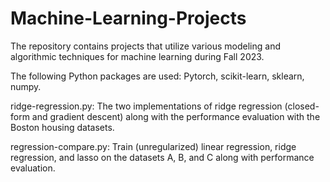 # Machine-Learning-Projects

The repository contains projects that utilize various modeling and algorithmic techniques for machine learning during Fall 2023.

The following Python packages are used: Pytorch, scikit-learn, sklearn, numpy.

ridge-regression.py: The two implementations of ridge regression (closed-form and gradient descent) along with the performance evaluation with the Boston housing datasets.

regression-compare.py: Train (unregularized) linear regression, ridge regression, and lasso on the datasets A, B, and C along with performance evaluation.

